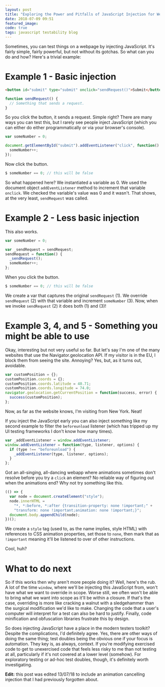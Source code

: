 ```yaml
---
layout: post
title: "Exploring the Power and Pitfalls of JavaScript Injection for Web Testing"
date: 2018-07-09 09:51
featured_image: 
code: true
tags: javascript testability blog
---
```


Sometimes, you can test things on a webpage by injecting JavaScript. It's fairly simple, fairly powerful, but not without its gotchas. So what can you do and how? Here's a trivial example:

# Example 1 - Basic injection

~~~html
<button id="submit" type="submit" onclick="sendRequest()">Submit</button>
~~~

~~~js
function sendRequest() {
  // Something that sends a request.
}
~~~

So you click the button, it sends a request. Simple right? There are many ways you can test this, but I rarely see people inject JavaScript (which you can either do either programmatically or via your browser's console).

~~~js
var someNumber = 0;

document.getElementById("submit").addEventListener("click", function() {
  someNumber++;
});
~~~

Now click the button.

~~~js
$ someNumber == 0; // this will be false
~~~

So what happened here? We instantiated a variable as 0. We used the document object `addEventListener` method to increment that variable `onclick`. We checked the variable's value was 0 and it wasn't. That shows, at the very least, `sendRequest` was called. 

# Example 2 - Less basic injection

This also works.

~~~js
var someNumber = 0;

var _sendRequest = sendRequest;
sendRequest = function() {
  _sendRequest();
  someNumber++;
};
~~~

When you click the button.

~~~js
$ someNumber == 0; // this will be false
~~~

We create a var that captures the original `sendRequest` (1). We override `sendRequest` (2) with that variable and increment `someNumber` (3). Now, when we invoke `sendRequest` (2) it does both (1) and (3)!

# Example 3, 4, and 5 - Something you might be able to use

Okay, interesting but not very useful so far. But let's say I'm one of the many websites that use the Navigator.geolocation API. If my visitor is in the EU, I block them from seeing the site. Annoying? Yes, but, as it turns out, avoidable.

~~~js
var customPosition = {};
customPosition.coords = {};
customPosition.coords.latitude = 40.71;
customPosition.coords.longitude = 74.0;
navigator.geolocation.getCurrentPosition = function(success, error) {
  success(customPosition);
};
~~~

Now, as far as the website knows, I'm visiting from New York. Neat!

If you inject the JavaScript early you can also inject something like my second example to filter the `beforeunload` listener (which has tripped up my UI testing frameworks I don't know how many times).

~~~js
var _addEventListener = window.addEventListener;
window.addEventListener = function(type, listener, options) {
  if (type !== "beforeunload") {
    _addEventListener(type, listener, options);
  }
};
~~~

Got an all-singing, all-dancing webapp where animations sometimes don't resolve before you try a `click` an element? No reliable way of figuring out when the animations end? Why not try something like this.

~~~js
(() => {
  var node = document.createElement("style");
  node.innerHTML =
    "*, *:before, *:after {transition-property: none !important;" +
    "transform: none !important;animation: none !important;}";
  document.body.appendChild(node);
})();
~~~

We create a `style` tag (used to, as the name implies, style HTML) with references to CSS animation properties, set those to `none`, then mark that as `!important` meaning it'll be listened to over of other instructions.

Cool, huh?

# What to do next

So if this works then why aren't more people doing it? Well, here's the rub. A lot of the time `window`, where we'll be injecting this JavaScript from, won't have what we want to override in scope. Worse still, we often won't be able to bring what we want into scope as it'll be within a closure. If that's the case, overriding is more like cracking a walnut with a sledgehammer than the surgical modification we'd like to make. Changing the code that a user's computer will interpret for a test can also be hard to justify. Finally, code minification and obfuscation libraries frustrate this by design.

So does injecting JavaScript have a place in the modern testers toolkit? Despite the complications, I'd definitely agree. Yes, there are other ways of doing the same thing; test doubles being the obvious one if your focus is automation. They key is, as always, context. If you're modifying exercised code to get to unexercised code that feels less risky to me than not testing at all, particularly if it's not covered at a lower level (somehow). For exploratory testing or ad-hoc test doubles, though, it's definitely worth investigating.

**Edit:** this post was edited 13/07/18 to include an animation cancelling injection that I had previously forgotten about.
